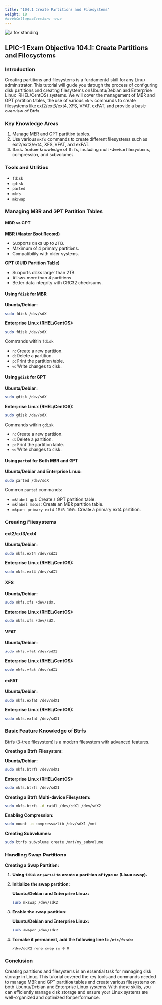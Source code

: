 ```yaml
---
title: "104.1 Create Partitions and Filesystems"
weight: 18
#bookCollapseSection: true
---
```


![a fox standing](/filesystem-fox-linux.jpeg)
## LPIC-1 Exam Objective 104.1: Create Partitions and Filesystems

### Introduction

Creating partitions and filesystems is a fundamental skill for any Linux administrator. This tutorial will guide you through the process of configuring disk partitions and creating filesystems on Ubuntu/Debian and Enterprise Linux (RHEL/CentOS) systems. We will cover the management of MBR and GPT partition tables, the use of various `mkfs` commands to create filesystems like ext2/ext3/ext4, XFS, VFAT, exFAT, and provide a basic overview of Btrfs.

### Key Knowledge Areas

1. Manage MBR and GPT partition tables.
2. Use various `mkfs` commands to create different filesystems such as ext2/ext3/ext4, XFS, VFAT, and exFAT.
3. Basic feature knowledge of Btrfs, including multi-device filesystems, compression, and subvolumes.

### Tools and Utilities

- `fdisk`
- `gdisk`
- `parted`
- `mkfs`
- `mkswap`

### Managing MBR and GPT Partition Tables

#### MBR vs GPT

**MBR (Master Boot Record)**
- Supports disks up to 2TB.
- Maximum of 4 primary partitions.
- Compatibility with older systems.

**GPT (GUID Partition Table)**
- Supports disks larger than 2TB.
- Allows more than 4 partitions.
- Better data integrity with CRC32 checksums.

#### Using `fdisk` for MBR

**Ubuntu/Debian:**

```bash
sudo fdisk /dev/sdX
```

**Enterprise Linux (RHEL/CentOS):**

```bash
sudo fdisk /dev/sdX
```

Commands within `fdisk`:
- `n`: Create a new partition.
- `d`: Delete a partition.
- `p`: Print the partition table.
- `w`: Write changes to disk.

#### Using `gdisk` for GPT

**Ubuntu/Debian:**

```bash
sudo gdisk /dev/sdX
```

**Enterprise Linux (RHEL/CentOS):**

```bash
sudo gdisk /dev/sdX
```

Commands within `gdisk`:
- `n`: Create a new partition.
- `d`: Delete a partition.
- `p`: Print the partition table.
- `w`: Write changes to disk.

#### Using `parted` for Both MBR and GPT

**Ubuntu/Debian and Enterprise Linux:**

```bash
sudo parted /dev/sdX
```

Common `parted` commands:
- `mklabel gpt`: Create a GPT partition table.
- `mklabel msdos`: Create an MBR partition table.
- `mkpart primary ext4 1MiB 100%`: Create a primary ext4 partition.

### Creating Filesystems

#### ext2/ext3/ext4

**Ubuntu/Debian:**

```bash
sudo mkfs.ext4 /dev/sdX1
```

**Enterprise Linux (RHEL/CentOS):**

```bash
sudo mkfs.ext4 /dev/sdX1
```

#### XFS

**Ubuntu/Debian:**

```bash
sudo mkfs.xfs /dev/sdX1
```

**Enterprise Linux (RHEL/CentOS):**

```bash
sudo mkfs.xfs /dev/sdX1
```

#### VFAT

**Ubuntu/Debian:**

```bash
sudo mkfs.vfat /dev/sdX1
```

**Enterprise Linux (RHEL/CentOS):**

```bash
sudo mkfs.vfat /dev/sdX1
```

#### exFAT

**Ubuntu/Debian:**

```bash
sudo mkfs.exfat /dev/sdX1
```

**Enterprise Linux (RHEL/CentOS):**

```bash
sudo mkfs.exfat /dev/sdX1
```

### Basic Feature Knowledge of Btrfs

Btrfs (B-tree filesystem) is a modern filesystem with advanced features.

**Creating a Btrfs Filesystem:**

**Ubuntu/Debian:**

```bash
sudo mkfs.btrfs /dev/sdX1
```

**Enterprise Linux (RHEL/CentOS):**

```bash
sudo mkfs.btrfs /dev/sdX1
```

**Creating a Btrfs Multi-device Filesystem:**

```bash
sudo mkfs.btrfs -d raid1 /dev/sdX1 /dev/sdX2
```

**Enabling Compression:**

```bash
sudo mount -o compress=zlib /dev/sdX1 /mnt
```

**Creating Subvolumes:**

```bash
sudo btrfs subvolume create /mnt/my_subvolume
```

### Handling Swap Partitions

**Creating a Swap Partition:**

1. **Using `fdisk` or `parted` to create a partition of type `82` (Linux swap).**

2. **Initialize the swap partition:**

   **Ubuntu/Debian and Enterprise Linux:**

   ```bash
   sudo mkswap /dev/sdX2
   ```

3. **Enable the swap partition:**

   **Ubuntu/Debian and Enterprise Linux:**

   ```bash
   sudo swapon /dev/sdX2
   ```

4. **To make it permanent, add the following line to `/etc/fstab`:**

   ```plaintext
   /dev/sdX2 none swap sw 0 0
   ```

### Conclusion

Creating partitions and filesystems is an essential task for managing disk storage in Linux. This tutorial covered the key tools and commands needed to manage MBR and GPT partition tables and create various filesystems on both Ubuntu/Debian and Enterprise Linux systems. With these skills, you can efficiently manage disk storage and ensure your Linux systems are well-organized and optimized for performance.
